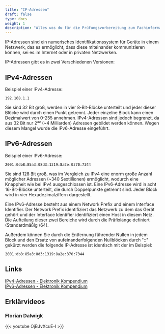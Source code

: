 ```yaml
---
title: "IP-Adressen"
draft: false
type: docs
weight: 1
description: "Alles was du für die Prüfungsvorbereitung zum Fachinformatiker über IP-Adressen wissen musst."
---
```


IP-Adressen sind ein numerisches Identifikationssystem für Geräte in einem Netzwerk, das es ermöglicht, dass diese miteinander kommunizieren können, sei es im Internet oder in privaten Netzwerken.

IP-Adressen gibt es in zwei Verschiedenen Versionen:

## IPv4-Adressen
Beispiel einer IPv4-Adresse:
```
192.168.1.1
```
Sie sind 32 Bit groß, werden in vier 8-Bit-Blöcke unterteilt und jeder dieser Blöcke wird durch einen Punkt getrennt. Jeder einzelne Block kann einen Dezimalwert von 0-255 annehmen.
IPv4-Adressen sind jedoch begrenzt, da aus 32 Bit nur 2³² (~4 Milliarden) Adressen gebildet werden können. Wegen diesem Mangel wurde die IPv6-Adresse eingeführt.

## IPv6-Adressen
Beispiel einer IPv6-Adresse:
```
2001:0db8:85a3:08d3:1319:8a2e:0370:7344
```
Sie sind 128 Bit groß, was im Vergleich zu IPv4 eine enorm große Anzahl möglicher Adressen (~340 Sextillionen) ermöglicht, wodurch eine Knappheit wie bei IPv4 ausgeschlossen ist.
Eine IPv6-Adresse wird in acht 16-Bit-Blöcke unterteilt, die durch Doppelpunkte getrennt sind. Jeder Block wird in vier Hexadezimalziffern dargestellt.

Eine IPv6-Adresse besteht aus einem Network Prefix und einem Interface Identifier. Der Network Prefix identifiziert das Netzwerk zu dem das Gerät gehört und der Interface Identifier identifiziert einen Host in diesem Netz. Die Aufteilung dieser zwei Bereiche wird durch die Präfixlänge definiert (Standardmäßig /64).

Außerdem können Sie durch die Entfernung führender Nullen in jedem Block und den Ersatz von aufeinanderfolgenden Nullblöcken durch "::" gekürzt werden die folgende IP-Adresse ist identisch mit der im Beispiel:
```
2001:db8:85a3:8d3:1319:8a2e:370:7344
```

## Links
[IPv4-Adressen - Elektronik Kompendium](https://www.elektronik-kompendium.de/sites/net/2011211.htm)  
[IPv6-Adressen - Elektronik Kompendium](https://www.elektronik-kompendium.de/sites/net/1902111.htm)

## Erklärvideos
### Florian Dalwigk
{{< youtube OjBJvXcuE-I >}}
